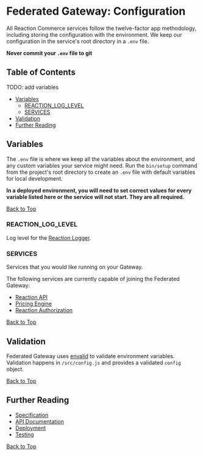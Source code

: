 # Federated Gateway: Configuration

All Reaction Commerce services follow the twelve-factor app methodology, including storing the configuration with the environment. We keep our configuration in the service's root directory in a `.env` file.

**Never commit your `.env` file to git**

## Table of Contents
  TODO: add variables
- [Variables](#variables)
  - [REACTION_LOG_LEVEL](#reaction_log_level)
  - [SERVICES](#services)
- [Validation](#validation)
- [Further Reading](#further-reading)

## Variables

The `.env` file is where we keep all the variables about the environment, and any custom variables your service might need. Run the `bin/setup` command from the project's root directory to create an `.env` file with default variables for local development.

**In a deployed environment, you will need to set correct values for every variable listed here or the service will not start. They are all required.**

[Back to Top][top]

### REACTION_LOG_LEVEL

Log level for the [Reaction Logger](https://github.com/reactioncommerce/logger).

### SERVICES

Services that you would like running on your Gateway.

The following services are currently capable of joining the Federated Gateway:

- [Reaction API][reaction]
- [Pricing Engine][pricing-engine]
- [Reaction Authorization][reaction-authorization]

[Back to Top][top]

## Validation

Federated Gateway uses [envalid](https://github.com/af/envalid) to validate environment variables. Validation happens in `/src/config.js` and provides a validated `config` object.

[Back to Top][top]

## Further Reading

- [Specification](specification.md)
- [API Documentation](api.md)
- [Deployment](deployment.md)
- [Testing](testing.md)

[Back to Top][top]

[top]: #federated-gateway-configuration
[reaction]: https://github.com/reactioncommerce/reaction
[pricing-engine]: https://github.com/reactioncommerce/pricing-engine
[reaction-authorization]: https://github.com/reactioncommerce/reaction-authorization
